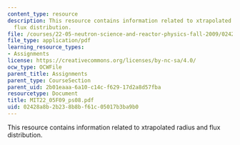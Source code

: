 ```yaml
---
content_type: resource
description: This resource contains information related to xtrapolated radius and
  flux distribution.
file: /courses/22-05-neutron-science-and-reactor-physics-fall-2009/02428a8b2b238b8bf61c05017b3ba9b0_MIT22_05F09_ps08.pdf
file_type: application/pdf
learning_resource_types:
- Assignments
license: https://creativecommons.org/licenses/by-nc-sa/4.0/
ocw_type: OCWFile
parent_title: Assignments
parent_type: CourseSection
parent_uid: 2b01eaaa-6a10-c14c-f629-17d2a8d57fba
resourcetype: Document
title: MIT22_05F09_ps08.pdf
uid: 02428a8b-2b23-8b8b-f61c-05017b3ba9b0
---
```

This resource contains information related to xtrapolated radius and flux distribution.
